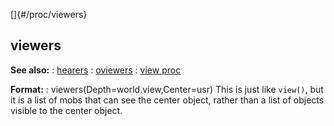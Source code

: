 []{#/proc/viewers}
  ## viewers
  **See also:**
  :   [hearers](ref/proc/hearers)
  :   [oviewers](ref/proc/oviewers)
  :   [view proc](ref/proc/view)
  <!-- -->
  **Format:**
  :   viewers(Depth=world.view,Center=usr)
  This is just like `view()`, but it is a list of mobs that can see the
  center object, rather than a list of objects visible to the center
  object.